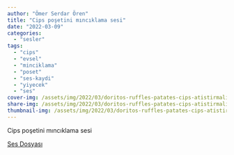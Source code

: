 ```yaml
---
author: "Ömer Serdar Ören"
title: "Cips poşetini mıncıklama sesi"
date: "2022-03-09"
categories: 
  - "sesler"
tags: 
  - "cips"
  - "evsel"
  - "minciklama"
  - "poset"
  - "ses-kaydi"
  - "yiyecek"
  - "ses"
cover-img: /assets/img/2022/03/doritos-ruffles-patates-cips-atistirmalik.jpeg
share-img: /assets/img/2022/03/doritos-ruffles-patates-cips-atistirmalik.jpeg
thumbnail-img: /assets/img/2022/03/doritos-ruffles-patates-cips-atistirmalik.jpeg
---
```


Cips poşetini mıncıklama sesi

[Ses Dosyası](/assets/sounds/2022/03/cips-poseti-minciklama-sesi.mp3)
